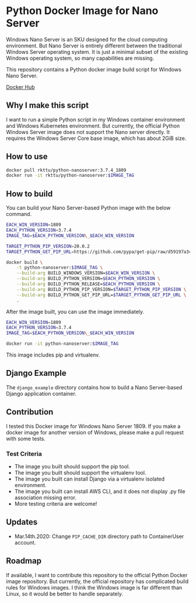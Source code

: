 # Python Docker Image for Nano Server

Windows Nano Server is an SKU designed for the cloud computing environment. But Nano Server is entirely different between the traditional Windows Server operating system. It is just a minimal subset of the existing Windows operating system, so many capabilities are missing.

This repository contains a Python docker image build script for Windows Nano Server.

[Docker Hub](https://hub.docker.com/repository/docker/rkttu/python-nanoserver)

## Why I make this script

I want to run a simple Python script in my Windows container environment and Windows Kubernetes environment. But currently, the official Python Windows Server image does not support the Nano server directly. It requires the Windows Server Core base image, which has about 2GiB size.

## How to use

```bash
docker pull rkttu/python-nanoserver:3.7.4_1809
docker run -it rkttu/python-nanoserver:$IMAGE_TAG
```

## How to build

You can build your Nano Server-based Python image with the below command.

```bash
EACH_WIN_VERSION=1809
EACH_PYTHON_VERSION=3.7.4
IMAGE_TAG=$EACH_PYTHON_VERSION\_$EACH_WIN_VERSION

TARGET_PYTHON_PIP_VERSION=20.0.2
TARGET_PYTHON_GET_PIP_URL=https://github.com/pypa/get-pip/raw/d59197a3c169cef378a22428a3fa99d33e080a5d/get-pip.py

docker build \
    -t python-nanoserver:$IMAGE_TAG \
    --build-arg BUILD_WINDOWS_VERSION=$EACH_WIN_VERSION \
    --build-arg BUILD_PYTHON_VERSION=$EACH_PYTHON_VERSION \
    --build-arg BUILD_PYTHON_RELEASE=$EACH_PYTHON_VERSION \
    --build-arg BUILD_PYTHON_PIP_VERSION=$TARGET_PYTHON_PIP_VERSION \
    --build-arg BUILD_PYTHON_GET_PIP_URL=$TARGET_PYTHON_GET_PIP_URL \
    .
```

After the image built, you can use the image immediately.

```bash
EACH_WIN_VERSION=1809
EACH_PYTHON_VERSION=3.7.4
IMAGE_TAG=$EACH_PYTHON_VERSION\_$EACH_WIN_VERSION

docker run -it python-nanoserver:$IMAGE_TAG
```

This image includes pip and virtualenv.

## Django Example

The `django_example` directory contains how to build a Nano Server-based Django application container.

## Contribution

I tested this Docker image for Windows Nano Server 1809. If you make a docker image for another version of Windows, please make a pull request with some tests.

### Test Criteria

- The image you built should support the pip tool.
- The image you built should support the virtualenv tool.
- The image you built can install Django via a virtualenv isolated environment.
- The image you built can install AWS CLI, and it does not display .py file association missing error.
- More testing criteria are welcome!

## Updates

- Mar.14th.2020: Change `PIP_CACHE_DIR` directory path to ContainerUser account.

## Roadmap

If available, I want to contribute this repository to the official Python Docker image repository. But currently, the official repository has complicated build rules for Windows images. I think the Windows image is far different than Linux, so it would be better to handle separately.

